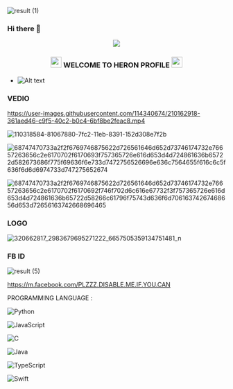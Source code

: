 
![result (1)](https://user-images.githubusercontent.com/114340674/211160064-717904b8-135a-4dd6-ab67-ecc1d3e2b3ae.gif)













### Hi there 👋

<!--
**heroncyber99/heroncyber99** is a ✨ _special_ ✨ repository because its `README.md` (this file) appears on your GitHub profile.

Here are some ideas to get you started:

- 🔭 I’m currently working on ...
- 🌱 I’m currently learning ...
- 👯 I’m looking to collaborate on ...
- 🤔 I’m looking for help with ...
- 💬 Ask me about ...
- 📫 How to reach me: ...
- 😄 Pronouns: ...
- ⚡ Fun fact: ...
-->
<p align="center"><img src="https://img.shields.io/badge/MADE%20IN BANGLADESHI-SPAMMER AND PROGRAMMER-green?colorA=%23ff0000&colorB=%23017e40&style=flat-square">

<h3 align="center">

<img src="https://emoji.discord.st/emojis/768b108d-274f-4f44-a634-8477b16efce7.gif" width="25">
WELCOME TO HERON PROFILE
<img src="https://emoji.discord.st/emojis/768b108d-274f-4f44-a634-8477b16efce7.gif" width="25">

</h3>


- ![Alt text](https://c.tenor.com/flflC6GFzO8AAAAd/sultan-alrefaei-programmer.gif)


### VEDIO


https://user-images.githubusercontent.com/114340674/210162918-361aed46-c9f5-40c2-b0c4-6bf8be2feac8.mp4










![110318584-81067880-7fc2-11eb-8391-152d308e7f2b](https://user-images.githubusercontent.com/114340674/211162546-4fa50119-f49e-42d4-bbd3-04af6aa6853e.gif)




![68747470733a2f2f6769746875622d726561646d652d73746174732e76657263656c2e6170702f6170693f757365726e616d653d4d724861636b65722d582673686f775f69636f6e733d7472756526696e636c7564655f616c6c5f636f6d6d6974733d747275652674](https://user-images.githubusercontent.com/114340674/211162583-4e9f6b3d-acb4-4760-a487-3aefaa02f00f.svg)




![68747470733a2f2f6769746875622d726561646d652d73746174732e76657263656c2e6170702f6170692f746f702d6c616e67732f3f757365726e616d653d4d724861636b65722d58266c61796f75743d636f6d70616374267468656d653d72656163742668696465](https://user-images.githubusercontent.com/114340674/211162632-6da351d4-e30d-41a3-9c6a-1294c7fa6949.svg)
### LOGO




![320662817_2983679695271222_6657505359134751481_n](https://user-images.githubusercontent.com/114340674/211160698-854c07b1-1b9d-477f-8357-f58840f103cd.jpg)

### FB ID

![result (5)](https://user-images.githubusercontent.com/114340674/211162066-497c8490-98ae-4ce2-b06d-df2276efc723.gif)


https://m.facebook.com/PLZZZ.DISABLE.ME.IF.YOU.CAN




PROGRAMMING LANGUAGE :


![Python](https://img.shields.io/badge/-Python-000?&logo=Python)

![JavaScript](https://img.shields.io/badge/-JavaScript-000?&logo=JavaScript)

![C](https://img.shields.io/badge/-C-000?&logo=C)

![Java](https://img.shields.io/badge/-Java-000?&logo=Java&logoColor=007396)

![TypeScript](https://img.shields.io/badge/-TypeScript-000?&logo=TypeScript)

![Swift](https://img.shields.io/badge/-Swift-000?&logo=Swift)




